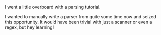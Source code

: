 I went a little overboard with a parsing tutorial.

I wanted to manually write a parser from quite some time now and seized this opportunity. It would have been trivial with just a scanner or even a regex, but hey learning!
